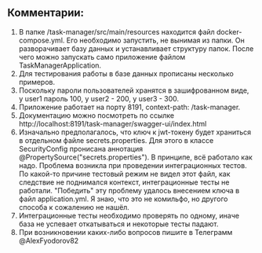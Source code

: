 ## Комментарии:
1. В папке /task-manager/src/main/resources находится файл docker-compose.yml. Его необходимо запустить, 
не вынимая из папки. Он разворачивает базу данных и устанавливает структуру папок. После чего можно запускать 
само приложение файлом TaskManagerApplication.
2. Для тестирования работы в базе данных прописаны несколько примеров.
3. Поскольку пароли пользователей хранятся в зашифрованном виде, у user1 пароль 100, у user2 - 200, у user3 - 300.
4. Приложение работает на порту 8191, context-path: /task-manager.
5. Документацию можно посмотреть по ссылке http://localhost:8191/task-manager/swagger-ui/index.html
6. Изначально предполагалось, что ключ к jwt-токену будет храниться в отдельном файле secrets.properties. 
Для этого в классе SecurityConfig пронисана аннотация @PropertySource("secrets.properties"). В принципе, всё работало как надо.
Проблема возникла при проведении интеграционных тестов. По какой-то причине тестовый режим не видел этот файл, 
как следствие не поднимался контекст, интеграционные тесты не работали. "Победить" эту проблему удалось внесением 
ключа в файл application.yml. Я знаю, что это не комильфо, но другого способа к сожалению не нашёл.
7. Интеграционные тесты необходимо проверять по одному, иначе база не успевает откатываться и некоторые тесты падают.
8. При возникновении каких-либо вопросов пишите в Телеграмм @AlexFyodorov82